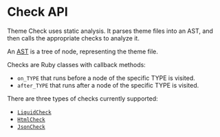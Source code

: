 # Check API

Theme Check uses static analysis. It parses theme files into an AST, and then calls the appropriate checks to analyze it.

An [AST](https://en.wikipedia.org/wiki/Abstract_syntax_tree) is a tree of node, representing the theme file.

Checks are Ruby classes with callback methods:
- `on_TYPE` that runs before a node of the specific TYPE is visited.
- `after_TYPE` that runs after a node of the specific TYPE is visited.

There are three types of checks currently supported:

- [`LiquidCheck`](/docs/api/liquid_check.md)
- [`HtmlCheck`](/docs/api/html_check.md)
- [`JsonCheck`](/docs/api/html_check.md)
